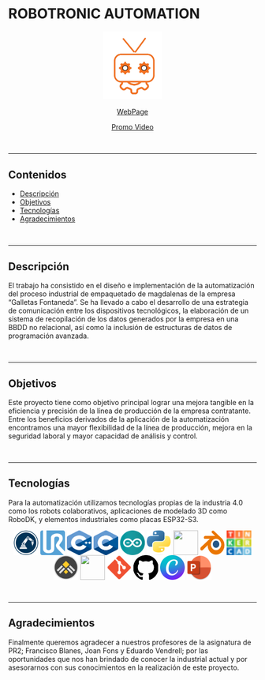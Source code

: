 # ROBOTRONIC AUTOMATION
</p>
<p align="center">
    <img src="./assets/images/robot2_sin_fondo.png" width="120px">
</p>

<p align="center">
    <a href="https://tamala24.github.io/ROBOTRONIC_WEB/">WebPage</a>
<br>
</p>
<p align="center">
     <a href="https://youtu.be/lWvmaNaFN50?feature=shared">Promo Video</a>
<br>
</p>

<br>

---

## Contenidos
  - [Descripción](#descripción)
  - [Objetivos](#objetivos)
  - [Tecnologías](#tecnologías)
  - [Agradecimientos](#agradecimientos)

<br>

---


## Descripción
El trabajo ha consistido en el diseño e implementación de la automatización del proceso industrial de empaquetado de magdalenas de la empresa “Galletas Fontaneda”. Se ha llevado a cabo el desarrollo de una estrategia de comunicación entre los dispositivos tecnológicos, la elaboración de un sistema de recopilación de los datos generados por la empresa en una BBDD no relacional, así como la inclusión de estructuras de datos de programación avanzada.

<br>

---

## Objetivos
Este proyecto tiene como objetivo principal lograr una mejora tangible en la eficiencia y precisión de la línea de producción de la empresa contratante. Entre los beneficios derivados de la aplicación de la automatización encontramos una mayor flexibilidad de la línea de producción, mejora en la seguridad laboral y mayor capacidad de análisis y control.

<br>

---

## Tecnologías

Para la automatización utilizamos tecnologías propias de la industria 4.0 como los robots colaborativos, aplicaciones de modelado 3D como RoboDK, y elementos industriales como placas ESP32-S3.

<p align="center">
    <img height=50 width=50 align="center" src="./assets/images/robodk_logo.jpg" />
    <img height=50 width=50 align="center" src="./assets/images/ur_logo.jpg" />
    <img height=50 width=50 align="center" src="./assets/images/c++_logo.jpg" />
    <img height=50 width=50 align="center" src="./assets/images/c_logo.jpg" />
    <img height=50 width=50 align="center" src="./assets/images/arduino_logo.jpg" />
    <img height=50 width=50 align="center" src="./assets/images/PYTHON.png" />
    <img height=50 width=50 align="center" src="./assets/images/mongodb_logo.jpg" />
    <img height=50 width=50 align="center" src="./assets/images/BLENDER.png" />
    <img height=50 width=50 align="center" src="./assets/images/TINKERCAD.png" />
    <img height=50 width=50 align="center" src="./assets/images/GANTT.png" />
    <img height=50 width=50 align="center" src="./assets/images/trello_logo.jpg" />
    <img height=50 width=50 align="center" src="./assets/images/git_logo.jpg" />
    <img height=50 width=50 align="center" src="./assets/images/github_logo.jpg" />
    <img height=50 width=50 align="center" src="./assets/images/CANVA.png" />
    <img height=50 width=50 align="center" src="./assets/images/PW_POINT.png" />
        
<br>
</p>

<br>

---

## Agradecimientos

Finalmente queremos agradecer a nuestros profesores de la asignatura de PR2; Francisco Blanes, Joan Fons y Eduardo Vendrell; por las oportunidades que nos han brindado de conocer la industrial actual y por asesorarnos con sus conocimientos en la realización de este proyecto. 

